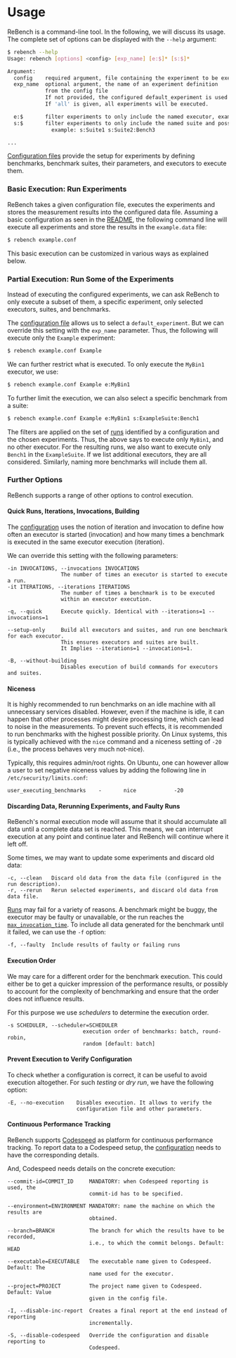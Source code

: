 # Usage

ReBench is a command-line tool. In the following, we will discuss its usage.
The complete set of options can be displayed with the `--help` argument:

```bash
$ rebench --help
Usage: rebench [options] <config> [exp_name] [e:$]* [s:$]*

Argument:
  config    required argument, file containing the experiment to be executed
  exp_name  optional argument, the name of an experiment definition
            from the config file
            If not provided, the configured default_experiment is used.
            If 'all' is given, all experiments will be executed.

  e:$       filter experiments to only include the named executor, example: e:EXEC1 e:EXEC3
  s:$       filter experiments to only include the named suite and possibly benchmark
              example: s:Suite1 s:Suite2:Bench3

...
```

[Configuration files](config.md) provide the setup for experiments by
defining benchmarks, benchmark suites, their parameters, and executors
to execute them.

### Basic Execution: Run Experiments

ReBench takes a given configuration file, executes the experiments and stores
the measurement results into the configured data file. Assuming a basic
configuration as seen in the [README](index.md#install), the following command
line will execute all experiments and store the results in the `example.data`
file:

```bash
$ rebench example.conf
```

This basic execution can be customized in various ways as explained below.

### Partial Execution: Run Some of the Experiments

Instead of executing the configured experiments, we can ask ReBench to only
execute a subset of them, a specific experiment, only selected executors, suites, and
benchmarks.

The [configuration file](config.md) allows us to select a
`default_experiment`. But we can override this setting with the `exp_name`
parameter. Thus, the following will execute only the `Example` experiment:

```bash
$ rebench example.conf Example
```

We can further restrict what is executed.
To only execute the `MyBin1` executor, we use:

```bash
$ rebench example.conf Example e:MyBin1
```

To further limit the execution, we can also select a specific benchmark from a
suite:

```bash
$ rebench example.conf Example e:MyBin1 s:ExampleSuite:Bench1
```

The filters are applied on the set of [runs](config.md#runs) identified by a configuration and
the chosen experiments. Thus, the above says to execute only `MyBin1`, and no
other executor. For the resulting runs, we also want to execute only
`Bench1` in the `ExampleSuite`. If we list additional executors, they are all
considered. Similarly, naming more benchmarks will include them all.

### Further Options

ReBench supports a range of other options to control execution.

#### Quick Runs, Iterations, Invocations, Building

The [configuration](config.md#invocation) uses the notion of iteration
and invocation to define how often an executor is started (invocation) and how many
times a benchmark is executed in the same executor execution (iteration).

We can override this setting with the following parameters:

```text
-in INVOCATIONS, --invocations INVOCATIONS
                 The number of times an executor is started to execute a run.
-it ITERATIONS, --iterations ITERATIONS
                 The number of times a benchmark is to be executed
                 within an executor execution.

-q, --quick      Execute quickly. Identical with --iterations=1 --invocations=1

--setup-only     Build all executors and suites, and run one benchmark for each executor.
                 This ensures executors and suites are built.
                 It Implies --iterations=1 --invocations=1.

-B, --without-building
                 Disables execution of build commands for executors and suites.
```

#### Niceness

It is highly recommended to run benchmarks on an idle machine with all
unnecessary services disabled.
However, even if the machine is idle, it can happen that other processes
might desire processing time, which can lead to noise in the measurements.
To prevent such effects, it is recommended to run benchmarks with the highest
possible priority. On Linux systems, this is typically achieved with
the `nice` command and a niceness setting of `-20` (i.e., the process behaves
very much not-nice).

Typically, this requires admin/root rights.
On Ubuntu, one can however allow a user to set negative niceness values
by adding the following line in `/etc/security/limits.conf`:

```text
user_executing_benchmarks    -       nice            -20
```

#### Discarding Data, Rerunning Experiments, and Faulty Runs

ReBench's normal execution mode will assume that it should accumulate all data
until a complete data set is reached.
This means, we can interrupt execution at any point and continue later and
ReBench will continue where it left off.

Some times, we may want to update some experiments and discard old data:

```text
-c, --clean   Discard old data from the data file (configured in the run description).
-r, --rerun   Rerun selected experiments, and discard old data from data file.
```

[Runs](concepts.md#run) may fail for a variety of reasons. A benchmark might be
buggy, the executor may be faulty or unavailable, or the run reaches the
[`max_invocation_time`](config.md#max_invocation_time).
To include all data generated for the benchmark until it failed,
we can use the `-f` option: 

```text
-f, --faulty  Include results of faulty or failing runs
```

#### Execution Order

We may care for a different order for the benchmark execution.
This could either be to get a quicker impression of the performance results,
or possibly to account for the complexity of benchmarking and ensure
that the order does not influence results. 

For this purpose we use *schedulers* to determine the execution order.

```text
-s SCHEDULER, --scheduler=SCHEDULER
                        execution order of benchmarks: batch, round-robin,
                        random [default: batch]
```

#### Prevent Execution to Verify Configuration

To check whether a configuration is correct, it can be useful to avoid
execution altogether. For such *testing* or *dry run*, we have the following
option:

```text
-E, --no-execution    Disables execution. It allows to verify the
                      configuration file and other parameters.
```  

#### Continuous Performance Tracking

ReBench supports [Codespeed][1] as platform for continuous performance
tracking. To report data to a Codespeed setup, the [configuration](config.md#codespeed)
needs to have the corresponding details.

And, Codespeed needs details on the concrete execution:

```text
--commit-id=COMMIT_ID     MANDATORY: when Codespeed reporting is  used, the
                          commit-id has to be specified.

--environment=ENVIRONMENT MANDATORY: name the machine on which the results are
                          obtained.

--branch=BRANCH           The branch for which the results have to be recorded,
                          i.e., to which the commit belongs. Default: HEAD

--executable=EXECUTABLE   The executable name given to Codespeed. Default: The
                          name used for the executor.

--project=PROJECT         The project name given to Codespeed. Default: Value
                          given in the config file.

-I, --disable-inc-report  Creates a final report at the end instead of reporting
                          incrementally.

-S, --disable-codespeed   Override the configuration and disable reporting to
                          Codespeed.
```

[1]: https://github.com/tobami/codespeed/
